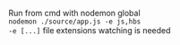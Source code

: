 Run from cmd with nodemon global <br/>
`nodemon ./source/app.js -e js,hbs` <br/>
`-e [...]` file extensions watching is needed <br/>